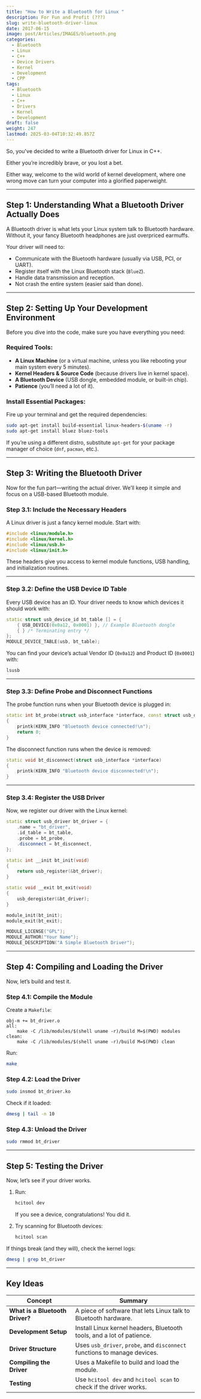 ```yaml
---
title: "How to Write a Bluetooth for Linux "
description: For Fun and Profit (???)
slug: write-bluetooth-driver-linux
date: 2017-06-15
image: post/Articles/IMAGES/bluetooth.png
categories:
  - Bluetooth
  - Linux
  - C++
  - Device Drivers
  - Kernel
  - Development
  - CPP
tags:
  - Bluetooth
  - Linux
  - C++
  - Drivers
  - Kernel
  - Development
draft: false
weight: 247
lastmod: 2025-03-04T10:32:49.857Z
---
```

<!-- 
# [How to Write a Bluetooth Driver in C++ on Linux (Without Losing Your Sanity)]()
-->

So, you've decided to write a Bluetooth driver for Linux in C++.

Either you’re incredibly brave, or you lost a bet.

Either way, welcome to the wild world of kernel development, where one wrong move can turn your computer into a glorified paperweight.

<!-- 
But don’t worry! I’ve got your back. Let’s break it down step by step and (hopefully) keep things fun.
-->

***

## Step 1: Understanding What a Bluetooth Driver Actually Does

A Bluetooth driver is what lets your Linux system talk to Bluetooth hardware. Without it, your fancy Bluetooth headphones are just overpriced earmuffs.

Your driver will need to:

* Communicate with the Bluetooth hardware (usually via USB, PCI, or UART).
* Register itself with the Linux Bluetooth stack (`BlueZ`).
* Handle data transmission and reception.
* Not crash the entire system (easier said than done).

***

## Step 2: Setting Up Your Development Environment

Before you dive into the code, make sure you have everything you need:

### Required Tools:

* **A Linux Machine** (or a virtual machine, unless you like rebooting your main system every 5 minutes).
* **Kernel Headers & Source Code** (because drivers live in kernel space).
* **A Bluetooth Device** (USB dongle, embedded module, or built-in chip).
* **Patience** (you’ll need a lot of it).

### Install Essential Packages:

Fire up your terminal and get the required dependencies:

```sh
sudo apt-get install build-essential linux-headers-$(uname -r)
sudo apt-get install bluez bluez-tools
```

If you’re using a different distro, substitute `apt-get` for your package manager of choice (`dnf`, `pacman`, etc.).

***

## Step 3: Writing the Bluetooth Driver

Now for the fun part—writing the actual driver. We’ll keep it simple and focus on a USB-based Bluetooth module.

### Step 3.1: Include the Necessary Headers

A Linux driver is just a fancy kernel module. Start with:

```cpp
#include <linux/module.h>
#include <linux/kernel.h>
#include <linux/usb.h>
#include <linux/init.h>
```

These headers give you access to kernel module functions, USB handling, and initialization routines.

***

### Step 3.2: Define the USB Device ID Table

Every USB device has an ID. Your driver needs to know which devices it should work with:

```cpp
static struct usb_device_id bt_table [] = {
    { USB_DEVICE(0x0a12, 0x0001) }, // Example Bluetooth dongle
    { } /* Terminating entry */
};
MODULE_DEVICE_TABLE(usb, bt_table);
```

You can find your device’s actual Vendor ID (`0x0a12`) and Product ID (`0x0001`) with:

```sh
lsusb
```

***

### Step 3.3: Define Probe and Disconnect Functions

The probe function runs when your Bluetooth device is plugged in:

```cpp
static int bt_probe(struct usb_interface *interface, const struct usb_device_id *id)
{
    printk(KERN_INFO "Bluetooth device connected!\n");
    return 0;
}
```

The disconnect function runs when the device is removed:

```cpp
static void bt_disconnect(struct usb_interface *interface)
{
    printk(KERN_INFO "Bluetooth device disconnected!\n");
}
```

***

### Step 3.4: Register the USB Driver

Now, we register our driver with the Linux kernel:

```cpp
static struct usb_driver bt_driver = {
    .name = "bt_driver",
    .id_table = bt_table,
    .probe = bt_probe,
    .disconnect = bt_disconnect,
};

static int __init bt_init(void)
{
    return usb_register(&bt_driver);
}

static void __exit bt_exit(void)
{
    usb_deregister(&bt_driver);
}

module_init(bt_init);
module_exit(bt_exit);

MODULE_LICENSE("GPL");
MODULE_AUTHOR("Your Name");
MODULE_DESCRIPTION("A Simple Bluetooth Driver");
```

***

## Step 4: Compiling and Loading the Driver

Now, let’s build and test it.

### Step 4.1: Compile the Module

Create a `Makefile`:

```make
obj-m += bt_driver.o
all:
    make -C /lib/modules/$(shell uname -r)/build M=$(PWD) modules
clean:
    make -C /lib/modules/$(shell uname -r)/build M=$(PWD) clean
```

Run:

```sh
make
```

### Step 4.2: Load the Driver

```sh
sudo insmod bt_driver.ko
```

Check if it loaded:

```sh
dmesg | tail -n 10
```

### Step 4.3: Unload the Driver

```sh
sudo rmmod bt_driver
```

***

## Step 5: Testing the Driver

Now, let’s see if your driver works.

1. Run:
   ```sh
   hcitool dev
   ```
   If you see a device, congratulations! You did it.

2. Try scanning for Bluetooth devices:
   ```sh
   hcitool scan
   ```

If things break (and they will), check the kernel logs:

```sh
dmesg | grep bt_driver
```

***

## Key Ideas

| Concept                         | Summary                                                                   |
| ------------------------------- | ------------------------------------------------------------------------- |
| **What is a Bluetooth Driver?** | A piece of software that lets Linux talk to Bluetooth hardware.           |
| **Development Setup**           | Install Linux kernel headers, Bluetooth tools, and a lot of patience.     |
| **Driver Structure**            | Uses `usb_driver`, `probe`, and `disconnect` functions to manage devices. |
| **Compiling the Driver**        | Uses a Makefile to build and load the module.                             |
| **Testing**                     | Use `hcitool dev` and `hcitool scan` to check if the driver works.        |

<!-- 
## Conclusion

Writing a Bluetooth driver is not for the faint of heart, but if you made it this far, congrats! You’ve written a basic USB-based Bluetooth driver in C++ for Linux.

If you’re serious about making this a production-quality driver, you’ll need to dig deeper into:
- `BlueZ` for full Bluetooth stack integration.
- Proper power management (or your laptop battery will cry).
- Handling different Bluetooth versions (classic vs. BLE).

But hey, you survived. Time to celebrate with a well-earned coffee (or something stronger).

---

## Key Ideas

| Concept | Summary |
|---------|---------|
| **What is a Bluetooth Driver?** | A piece of software that lets Linux talk to Bluetooth hardware. |
| **Development Setup** | Install Linux kernel headers, Bluetooth tools, and a lot of patience. |
| **Driver Structure** | Uses `usb_driver`, `probe`, and `disconnect` functions to manage devices. |
| **Compiling the Driver** | Uses a Makefile to build and load the module. |
| **Testing** | Use `hcitool dev` and `hcitool scan` to check if the driver works. |

---

-->
